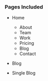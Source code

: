 ### Pages Included

*  Home
   - About
   - Team
   - Work
   - Pricing
   - Blog
   - Contact

*  Blog
*  Single Blog